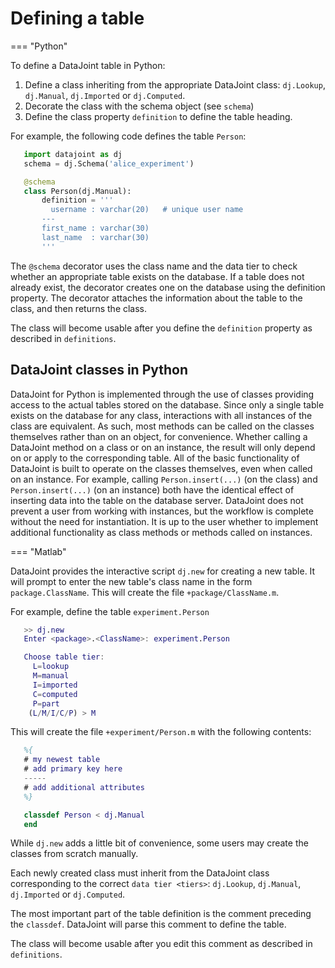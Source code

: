
# Defining a table

=== "Python"

   To define a DataJoint table in Python:

   1.  Define a class inheriting from the appropriate DataJoint class:
       `dj.Lookup`, `dj.Manual`, `dj.Imported` or `dj.Computed`.
   2.  Decorate the class with the schema object (see `schema`)
   3.  Define the class property `definition` to define the table heading.

   For example, the following code defines the table `Person`:

   ``` python
      import datajoint as dj
      schema = dj.Schema('alice_experiment')

      @schema
      class Person(dj.Manual):
          definition = '''
      		username : varchar(20)   # unique user name
          ---
          first_name : varchar(30)
          last_name  : varchar(30)
          '''
   ```

   The `@schema` decorator uses the class name and the data tier to check
   whether an appropriate table exists on the database. If a table does not
   already exist, the decorator creates one on the database using the
   definition property. The decorator attaches the information about the
   table to the class, and then returns the class.

   The class will become usable after you define the `definition` property
   as described in `definitions`.

   ## DataJoint classes in Python

   DataJoint for Python is implemented through the use of classes providing
   access to the actual tables stored on the database. Since only a single
   table exists on the database for any class, interactions with all
   instances of the class are equivalent. As such, most methods can be
   called on the classes themselves rather than on an object, for
   convenience. Whether calling a DataJoint method on a class or on an
   instance, the result will only depend on or apply to the corresponding
   table. All of the basic functionality of DataJoint is built to operate
   on the classes themselves, even when called on an instance. For example,
   calling `Person.insert(...)` (on the class) and `Person.insert(...)` (on
   an instance) both have the identical effect of inserting data into the
   table on the database server. DataJoint does not prevent a user from
   working with instances, but the workflow is complete without the need
   for instantiation. It is up to the user whether to implement additional
   functionality as class methods or methods called on instances.

=== "Matlab"

   DataJoint provides the interactive script `dj.new` for creating a new
   table. It will prompt to enter the new table's class name in the form
   `package.ClassName`. This will create the file `+package/ClassName.m`.

   For example, define the table `experiment.Person`

   ``` matlab
      >> dj.new
      Enter <package>.<ClassName>: experiment.Person

      Choose table tier:
        L=lookup
        M=manual
        I=imported
        C=computed
        P=part
       (L/M/I/C/P) > M
   ```

   This will create the file `+experiment/Person.m` with the following
   contents:

   ``` matlab
      %{
      # my newest table
      # add primary key here
      -----
      # add additional attributes
      %}

      classdef Person < dj.Manual
      end
   ```

   While `dj.new` adds a little bit of convenience, some users may create
   the classes from scratch manually.

   Each newly created class must inherit from the DataJoint class
   corresponding to the correct `data tier <tiers>`: `dj.Lookup`,
   `dj.Manual`, `dj.Imported` or `dj.Computed`.

   The most important part of the table definition is the comment preceding
   the `classdef`. DataJoint will parse this comment to define the table.

   The class will become usable after you edit this comment as described in
   `definitions`.

